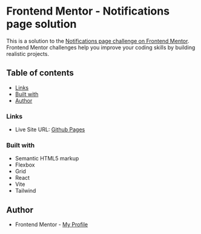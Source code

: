 # Frontend Mentor - Notifications page solution

This is a solution to the [Notifications page challenge on Frontend Mentor](https://www.frontendmentor.io/challenges/notifications-page-DqK5QAmKbC). Frontend Mentor challenges help you improve your coding skills by building realistic projects.

## Table of contents

- [Links](#links)
- [Built with](#built-with)
- [Author](#author)

### Links

- Live Site URL: [Github Pages](https://pkthunder-notify.netlify.app/)

### Built with

- Semantic HTML5 markup
- Flexbox
- Grid
- React
- Vite
- Tailwind

## Author

- Frontend Mentor - [My Profile](https://www.frontendmentor.io/profile/Pkthunder87)
